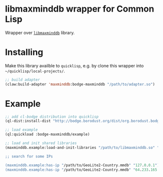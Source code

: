 # libmaxminddb wrapper for Common Lisp

Wrapper over [`libmaxminddb`](https://github.com/maxmind/libmaxminddb) library.

# Installing

Make this library availble to `quicklisp`, e.g. by clone this wrapper into `~/quicklisp/local-projects/`.

```lisp
;; build adapter
(claw:build-adapter 'maxminddb:bodge-maxminddb "/path/to/adapter.so")
```

# Example
```lisp
;; add cl-bodge distribution into quicklisp
(ql-dist:install-dist "http://bodge.borodust.org/dist/org.borodust.bodge.txt")

;; load example
(ql:quickload :bodge-maxminddb/example)

;; load and init shared libraries
(maxminddb.example:load-and-init-libraries "/path/to/libmaxminddb.so" "/path/to/adapter.so"")

;; search for some IPs

(maxminddb.example:has-ip "/path/to/GeoLite2-Country.mmdb" "127.0.0.1")
(maxminddb.example:has-ip "/path/to/GeoLite2-Country.mmdb" "64.233.165.100")
```
